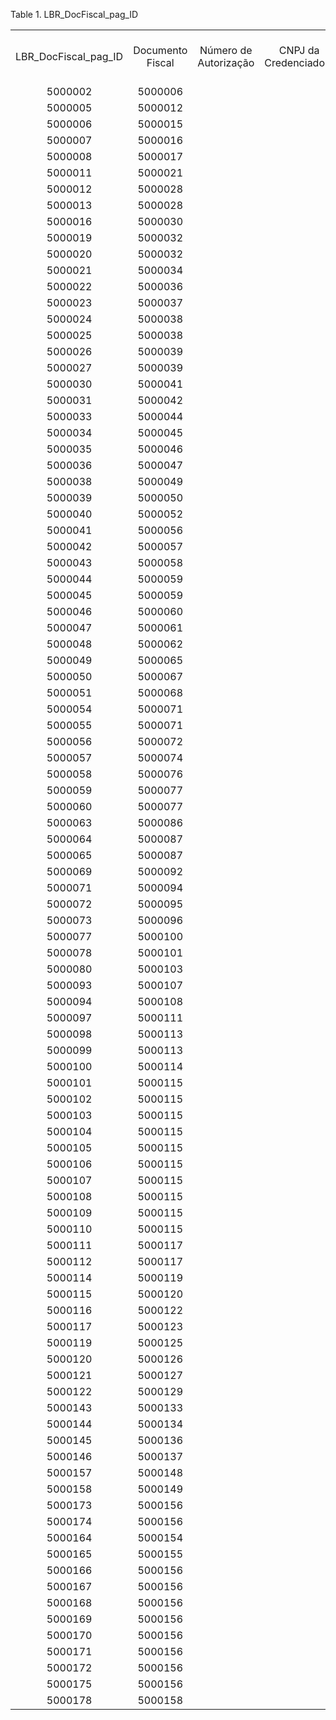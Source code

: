 <div id="d397139e1" class="table">

<div class="table-title">

Table 1. LBR\_DocFiscal\_pag\_ID

</div>

<div class="table-contents">

|                         |                  |                       |                       |                       |                                   |                                 |                    |                    |
| :---------------------: | :--------------: | :-------------------: | :-------------------: | :-------------------: | :-------------------------------: | :-----------------------------: | :----------------: | :----------------: |
| LBR\_DocFiscal\_pag\_ID | Documento Fiscal | Número de Autorização | CNPJ da Credenciadora | Bandeira da Operadora | Tipo de Integração para pagamento | Indicador da Forma de Pagamento | Forma de Pagamento | Valor do Pagamento |
|         5000002         |     5000006      |                       |                       |                       |                                   |                                 |         99         |      45916.00      |
|         5000005         |     5000012      |                       |                       |                       |                                   |                                 |         99         |      2946.00       |
|         5000006         |     5000015      |                       |                       |                       |                                   |                                 |         99         |      1446.00       |
|         5000007         |     5000016      |                       |                       |                       |                                   |                                 |         99         |      1446.00       |
|         5000008         |     5000017      |                       |                       |                       |                                   |                                 |         99         |      2946.00       |
|         5000011         |     5000021      |                       |                       |                       |                                   |                                 |         99         |      1451.56       |
|         5000012         |     5000028      |                       |                       |                       |                                   |                                 |                    |      5300.00       |
|         5000013         |     5000028      |                       |                       |                       |                                   |                                 |                    |      5300.00       |
|         5000016         |     5000030      |                       |                       |                       |                                   |                                 |         99         |      1451.56       |
|         5000019         |     5000032      |                       |                       |                       |                                   |                                 |                    |       725.78       |
|         5000020         |     5000032      |                       |                       |                       |                                   |                                 |                    |       725.78       |
|         5000021         |     5000034      |                       |                       |                       |                                   |                                 |         99         |       1000.0       |
|         5000022         |     5000036      |                       |                       |                       |                                   |                                 |         99         |      1058.94       |
|         5000023         |     5000037      |                       |                       |                       |                                   |                                 |         99         |      1060.00       |
|         5000024         |     5000038      |                       |                       |                       |                                   |                                 |                    |       53.00        |
|         5000025         |     5000038      |                       |                       |                       |                                   |                                 |                    |       53.00        |
|         5000026         |     5000039      |                       |                       |                       |                                   |                                 |                    |       53.00        |
|         5000027         |     5000039      |                       |                       |                       |                                   |                                 |                    |       53.00        |
|         5000030         |     5000041      |                       |                       |                       |                                   |                                 |         99         |       318.00       |
|         5000031         |     5000042      |                       |                       |                       |                                   |                                 |         99         |       106.00       |
|         5000033         |     5000044      |                       |                       |                       |                                   |                                 |         99         |       530.00       |
|         5000034         |     5000045      |                       |                       |                       |                                   |                                 |         99         |       589.00       |
|         5000035         |     5000046      |                       |                       |                       |                                   |                                 |         99         |       589.00       |
|         5000036         |     5000047      |                       |                       |                       |                                   |                                 |         99         |       589.00       |
|         5000038         |     5000049      |                       |                       |                       |                                   |                                 |         99         |      4712.00       |
|         5000039         |     5000050      |                       |                       |                       |                                   |                                 |         99         |      1060.00       |
|         5000040         |     5000052      |                       |                       |                       |                                   |                                 |         99         |       200.00       |
|         5000041         |     5000056      |                       |                       |                       |                                   |                                 |         99         |       100.00       |
|         5000042         |     5000057      |                       |                       |                       |                                   |                                 |         99         |       100.00       |
|         5000043         |     5000058      |                       |                       |                       |                                   |                                 |         99         |       150.00       |
|         5000044         |     5000059      |                       |                       |                       |                                   |                                 |         15         |       10.00        |
|         5000045         |     5000059      |                       |                       |                       |                                   |                                 |         15         |       10.00        |
|         5000046         |     5000060      |                       |                       |                       |                                   |                                 |         15         |      1000.00       |
|         5000047         |     5000061      |                       |                       |                       |                                   |                                 |         15         |      1000.00       |
|         5000048         |     5000062      |                       |                       |                       |                                   |                                 |         99         |       589.00       |
|         5000049         |     5000065      |                       |                       |                       |                                   |                                 |         15         |       880.00       |
|         5000050         |     5000067      |                       |                       |                       |                                   |                                 |         15         |         0          |
|         5000051         |     5000068      |                       |                       |                       |                                   |                                 |         15         |       262.36       |
|         5000054         |     5000071      |                       |                       |                       |                                   |                                 |         15         |       74.22        |
|         5000055         |     5000071      |                       |                       |                       |                                   |                                 |         15         |       74.22        |
|         5000056         |     5000072      |                       |                       |                       |                                   |                                 |         15         |       296.88       |
|         5000057         |     5000074      |                       |                       |                       |                                   |                                 |         15         |      3298.00       |
|         5000058         |     5000076      |                       |                       |                       |                                   |                                 |         90         |      3298.00       |
|         5000059         |     5000077      |                       |                       |                       |                                   |                                 |         14         |       150.00       |
|         5000060         |     5000077      |                       |                       |                       |                                   |                                 |         14         |       150.00       |
|         5000063         |     5000086      |                       |                       |                       |                                   |                                 |         15         |       280.00       |
|         5000064         |     5000087      |                       |                       |                       |                                   |                                 |         15         |       75.00        |
|         5000065         |     5000087      |                       |                       |                       |                                   |                                 |         15         |       75.00        |
|         5000069         |     5000092      |                       |                       |                       |                                   |                                 |         15         |       300.00       |
|         5000071         |     5000094      |                       |                       |                       |                                   |                                 |         15         |       150.00       |
|         5000072         |     5000095      |                       |                       |                       |                                   |                                 |         15         |       324.00       |
|         5000073         |     5000096      |                       |                       |                       |                                   |                                 |         15         |       340.20       |
|         5000077         |     5000100      |                       |                       |                       |                                   |                                 |         15         |      2081.20       |
|         5000078         |     5000101      |                       |                       |                       |                                   |                                 |         15         |       2000.0       |
|         5000080         |     5000103      |                       |                       |                       |                                   |                                 |         14         |      1000.00       |
|         5000093         |     5000107      |                       |                       |                       |                                   |                                 |         14         |      4881.20       |
|         5000094         |     5000108      |                       |                       |                       |                                   |                                 |         14         |       666.00       |
|         5000097         |     5000111      |                       |                       |                       |                                   |                                 |         14         |       666.00       |
|         5000098         |     5000113      |                       |                       |                       |                                   |                                 |         15         |      3501.00       |
|         5000099         |     5000113      |                       |                       |                       |                                   |                                 |         15         |      3501.00       |
|         5000100         |     5000114      |                       |                       |                       |                                   |                                 |         15         |      26610.00      |
|         5000101         |     5000115      |                       |                       |                       |                                   |                                 |         14         |       171.05       |
|         5000102         |     5000115      |                       |                       |                       |                                   |                                 |         14         |       171.05       |
|         5000103         |     5000115      |                       |                       |                       |                                   |                                 |         14         |       171.05       |
|         5000104         |     5000115      |                       |                       |                       |                                   |                                 |         14         |       171.05       |
|         5000105         |     5000115      |                       |                       |                       |                                   |                                 |         14         |       171.05       |
|         5000106         |     5000115      |                       |                       |                       |                                   |                                 |         14         |       171.05       |
|         5000107         |     5000115      |                       |                       |                       |                                   |                                 |         14         |       171.05       |
|         5000108         |     5000115      |                       |                       |                       |                                   |                                 |         14         |       171.05       |
|         5000109         |     5000115      |                       |                       |                       |                                   |                                 |         14         |       171.05       |
|         5000110         |     5000115      |                       |                       |                       |                                   |                                 |         14         |       171.00       |
|         5000111         |     5000117      |                       |                       |                       |                                   |                                 |         15         |      5300.00       |
|         5000112         |     5000117      |                       |                       |                       |                                   |                                 |         15         |      5300.00       |
|         5000114         |     5000119      |                       |                       |                       |                                   |                                 |         15         |      59000.00      |
|         5000115         |     5000120      |                       |                       |                       |                                   |                                 |         15         |       340.20       |
|         5000116         |     5000122      |                       |                       |                       |                                   |                                 |         90         |      7002.00       |
|         5000117         |     5000123      |                       |                       |                       |                                   |                                 |         15         |       1100.0       |
|         5000119         |     5000125      |                       |                       |                       |                                   |                                 |         15         |      1000.00       |
|         5000120         |     5000126      |                       |                       |                       |                                   |                                 |         99         |      1050.00       |
|         5000121         |     5000127      |                       |                       |                       |                                   |                                 |         15         |      1000.00       |
|         5000122         |     5000129      |                       |                       |                       |                                   |                                 |         90         |      1050.00       |
|         5000143         |     5000133      |                       |                       |                       |                                   |                                 |         90         |      1710.45       |
|         5000144         |     5000134      |                       |                       |                       |                                   |                                 |         15         |      1000.00       |
|         5000145         |     5000136      |                       |                       |                       |                                   |                                 |         90         |      1000.00       |
|         5000146         |     5000137      |                       |                       |                       |                                   |                                 |         15         |       784.00       |
|         5000157         |     5000148      |                       |                       |                       |                                   |                                 |         15         |       110.0        |
|         5000158         |     5000149      |                       |                       |                       |                                   |                                 |         99         |       150.00       |
|         5000173         |     5000156      |                       |                       |                       |                                   |                                 |         14         |       64.38        |
|         5000174         |     5000156      |                       |                       |                       |                                   |                                 |         14         |       64.38        |
|         5000164         |     5000154      |                       |                       |                       |                                   |                                 |         15         |       220.0        |
|         5000165         |     5000155      |                       |                       |                       |                                   |                                 |         03         |      1568.00       |
|         5000166         |     5000156      |                       |                       |                       |                                   |                                 |         14         |       64.38        |
|         5000167         |     5000156      |                       |                       |                       |                                   |                                 |         14         |       64.38        |
|         5000168         |     5000156      |                       |                       |                       |                                   |                                 |         14         |       64.38        |
|         5000169         |     5000156      |                       |                       |                       |                                   |                                 |         14         |       64.38        |
|         5000170         |     5000156      |                       |                       |                       |                                   |                                 |         14         |       64.38        |
|         5000171         |     5000156      |                       |                       |                       |                                   |                                 |         14         |       64.38        |
|         5000172         |     5000156      |                       |                       |                       |                                   |                                 |         14         |       64.38        |
|         5000175         |     5000156      |                       |                       |                       |                                   |                                 |         14         |       64.36        |
|         5000178         |     5000158      |                       |                       |                       |                                   |                                 |         14         |       525.00       |

</div>

</div>
